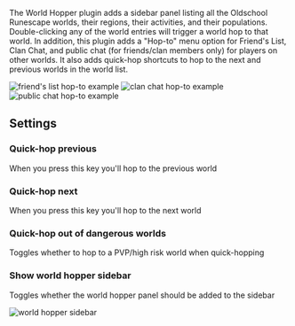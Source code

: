 The World Hopper plugin adds a sidebar panel listing all the Oldschool Runescape worlds, their regions, their activities, and their populations. Double-clicking any of the world entries will trigger a world hop to that world. In addition, this plugin adds a "Hop-to" menu option for Friend's List, Clan Chat, and public chat (for friends/clan members only) for players on other worlds. It also adds quick-hop shortcuts to hop to the next and previous worlds in the world list.

![friend's list hop-to example](https://camo.githubusercontent.com/2c9f6499307f2c04604f13f91f6478b26ac7c992/68747470733a2f2f692e696d6775722e636f6d2f79664c494a645a2e706e67)
![clan chat hop-to example](https://camo.githubusercontent.com/97d9f733184021b5b2b77af0ce9f5dd0732709e7/68747470733a2f2f692e696d6775722e636f6d2f76596c6d7a49742e706e67)
![public chat hop-to example](https://camo.githubusercontent.com/a22dd3b51b917d3687aec68daf3683436f85074c/68747470733a2f2f692e696d6775722e636f6d2f75534e747263662e706e67)

## Settings

### Quick-hop previous

When you press this key you'll hop to the previous world

### Quick-hop next

When you press this key you'll hop to the next world

### Quick-hop out of dangerous worlds

Toggles whether to hop to a PVP/high risk world when quick-hopping

### Show world hopper sidebar

Toggles whether the world hopper panel should be added to the sidebar

![world hopper sidebar](https://user-images.githubusercontent.com/2199511/45316291-35280500-b526-11e8-915b-d881c694adfa.png)